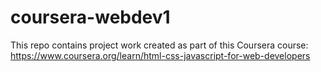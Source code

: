 # coursera-webdev1

This repo contains project work created as part of this Coursera course:
https://www.coursera.org/learn/html-css-javascript-for-web-developers
